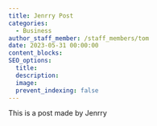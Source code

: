 ```yaml
---
title: Jenrry Post
categories:
  - Business
author_staff_member: /staff_members/tom
date: 2023-05-31 00:00:00
content_blocks:
SEO_options:
  title:
  description:
  image:
  prevent_indexing: false
---
```

This is a post made by Jenrry